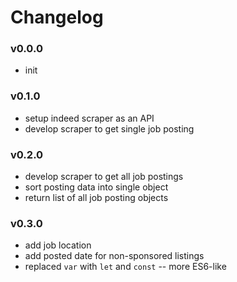 Changelog
=========

### v0.0.0
- init

### v0.1.0
- setup indeed scraper as an API
- develop scraper to get single job posting

### v0.2.0
- develop scraper to get all job postings
- sort posting data into single object
- return list of all job posting objects

### v0.3.0
- add job location
- add posted date for non-sponsored listings
- replaced `var` with `let` and `const` -- more ES6-like
